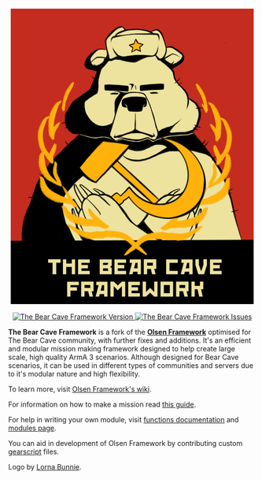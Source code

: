 <p align="center">
    <img src="https://github.com/EM-Creations/TheBearCave-Framework-ArmA-3/blob/master/core/tbc-logo.png">
</p>
<p align="center">
    <a href="https://github.com/EM-Creations/TheBearCave-Framework-ArmA-3/releases/latest">
        <img src="https://img.shields.io/badge/Version-4.1.0-blue.svg" alt="The Bear Cave Framework Version">
    </a>
    <a href="https://github.com/EM-Creations/TheBearCave-Framework-ArmA-3/issues">
        <img src="https://img.shields.io/github/issues-raw/EM-Creations/TheBearCave-Framework-ArmA-3.svg?label=Issues" alt="The Bear Cave Framework Issues">
    </a>
</p>

**The Bear Cave Framework** is a fork of the [**Olsen Framework**](https://github.com/dklollol/Olsen-Framework-Arma-3) optimised for The Bear Cave community, with further fixes and additions. It's an efficient and modular mission making framework designed to help create large scale, high quality ArmA 3 scenarios. Although designed for Bear Cave scenarios, it can be used in different types of communities and servers due to it's modular nature and high flexibility.

To learn more, visit [Olsen Framework's wiki](https://github.com/dklollol/Olsen-Framework-Arma-3/wiki).

For information on how to make a mission read [this guide](https://github.com/dklollol/Olsen-Framework-Arma-3/wiki/Making-your-first-mission).

For help in writing your own module, visit [functions documentation](https://github.com/dklollol/Olsen-Framework-Arma-3/wiki/Framework-functions) and [modules page](https://github.com/dklollol/Olsen-Framework-Arma-3/wiki/Modules).

You can aid in development of Olsen Framework by contributing custom [gearscript](https://github.com/dklollol/Olsen-Framework-Arma-3/wiki/Making-your-first-mission#now-we-will-set-up-gear-script-first-navigate-to-customizationloadouts-folder-create-new-file-and-name-it-with-your-faction-name) files.

Logo by [Lorna Bunnie](https://lornabunnie.co.uk).
